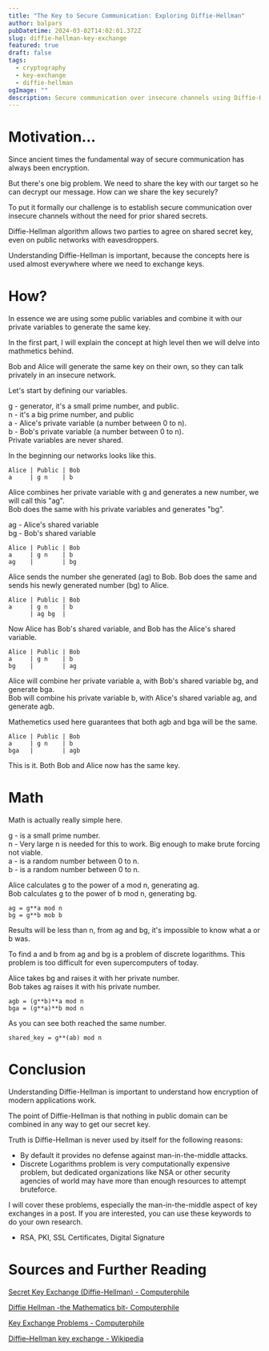 ```yaml
---
title: "The Key to Secure Communication: Exploring Diffie-Hellman"
author: balpars
pubDatetime: 2024-03-02T14:02:01.372Z
slug: diffie-hellman-key-exchange
featured: true
draft: false
tags:
  - cryptography
  - key-exchange
  - diffie-hellman
ogImage: ""
description: Secure communication over insecure channels using Diffie-Hellman key exchange
---
```


# Motivation...

Since ancient times the fundamental way of secure communication has always been encryption.

But there's one big problem. We need to share the key with our target
so he can decrypt our message. How can we share the key securely?

To put it formally our challenge is to establish secure communication over insecure channels without the need for prior shared secrets.

Diffie-Hellman algorithm allows two parties to agree on shared secret key, even on public networks with eavesdroppers.

Understanding Diffie-Hellman is important, because the concepts here is
used almost everywhere where we need to exchange keys.

# How?

In essence we are using some public variables and combine it with our private variables to generate the same key.

In the first part, I will explain the concept at high level then we will delve into mathmetics behind.

Bob and Alice will generate the same key on their own, so they can talk privately in an insecure network.

Let's start by defining our variables.

g - generator, it's a small prime number, and public.
<br>
n - it's a big prime number, and public
<br>
a - Alice's private variable (a number between 0 to n).
<br>
b - Bob's private variable (a number between 0 to n).
<br>
Private variables are never shared.

In the beginning our networks looks like this.
```
Alice | Public | Bob
a     | g n    | b
```


Alice combines her private variable with g and generates a new number, we will call this "ag".
<br>
Bob does the same with his private variables and generates "bg".

ag - Alice's shared variable
<br>
bg - Bob's shared variable

```
Alice | Public | Bob
a     | g n	   | b
ag	  |        | bg
```

Alice sends the number she generated (ag) to Bob.
Bob does the same and sends his newly generated number (bg) to Alice.
```
Alice | Public | Bob
a     | g n	   | b
      | ag bg  | 
```

Now Alice has Bob's shared variable, and Bob has the Alice's shared variable.

```
Alice | Public | Bob
a     | g n	   | b
bg    |        | ag
```

Alice will combine her private variable a, with Bob's shared variable bg, and generate
bga.
<br>
Bob will combine his private variable b, with Alice's shared variable ag, and generate
agb.

Mathemetics used here guarantees that both agb and bga will be the same.

```
Alice | Public | Bob
a     | g n    | b
bga	  |        | agb
```

This is it. Both Bob and Alice now has the same key.

# Math

Math is actually really simple here.

g - is a small prime number.
<br>
n - Very large n is needed for this to work. Big enough to make brute forcing not viable.
<br>
a - is a random number between 0 to n.
<br>
b - is a random number between 0 to n.

Alice calculates g to the power of a mod n, generating ag.
<br>
Bob calculates g to the power of b mod n, generating bg.

```
ag = g**a mod n
bg = g**b mob b
```

Results will be less than n, from ag and bg, it's impossible to know what a or b was.

To find a and b from ag and bg is a problem of discrete logarithms. This problem is too difficult for even supercomputers of today.

Alice takes bg and raises it with her private number.
<br>
Bob takes ag raises it with his private number.

```
agb = (g**b)**a mod n
bga = (g**a)**b mod n
```
As you can see both reached the same number.
```
shared_key = g**(ab) mod n
```

# Conclusion

Understanding Diffie-Hellman is important to understand how encryption of modern applications work.

The point of Diffie-Hellman is that nothing in public domain can be combined in any way to get our secret key.

Truth is Diffie-Hellman is never used by itself for the following reasons:
- By default it provides no defense against man-in-the-middle attacks.
- Discrete Logarithms problem is very computationally expensive problem, but dedicated organizations like NSA or other security agencies of world may have more than enough resources to attempt bruteforce.

I will cover these problems, especially the man-in-the-middle aspect of key exchanges in a post. If you are interested, you can use these keywords to do your own research.
- RSA, PKI, SSL Certificates, Digital Signature

# Sources and Further Reading

[Secret Key Exchange (Diffie-Hellman) - Computerphile](https://www.youtube.com/watch?v=NmM9HA2MQGI)

[Diffie Hellman -the Mathematics bit- Computerphile](https://www.youtube.com/watch?v=Yjrfm_oRO0w)

[Key Exchange Problems - Computerphile](https://www.youtube.com/watch?v=vsXMMT2CqqE)

[Diffie–Hellman key exchange - Wikipedia](https://en.wikipedia.org/wiki/Diffie%E2%80%93Hellman_key_exchange)